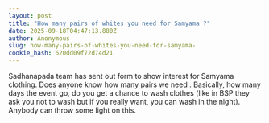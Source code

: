```yaml
---
layout: post
title: "How many pairs of whites you need for Samyama ?"
date: 2025-09-18T04:47:13.880Z
author: Anonymous
slug: how-many-pairs-of-whites-you-need-for-samyama-
cookie_hash: 620dd09f72d74d21
---
```


Sadhanapada team has sent out form to show interest for Samyama clothing. Does anyone know how many pairs we need . Basically, how many days the event go, do you get a chance to wash clothes (like in BSP they ask you not to wash but if you really want, you can wash in the night). Anybody can throw some light on this.

